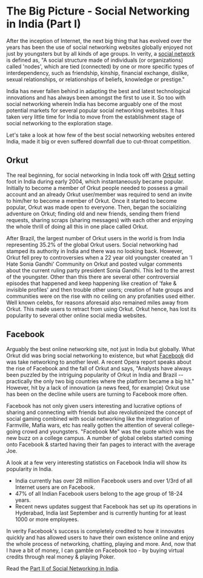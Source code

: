 # The Big Picture - Social Networking in India (Part I)

After the inception of Internet, the next big thing that has evolved over the years has been the use of social networking websites globally enjoyed not just by youngsters but by all kinds of age groups.  In verity, a <a href="http://en.wikipedia.org/wiki/Social_network">social network</a> is defined as, "A social structure made of individuals (or organizations) called 'nodes', which are tied (connected) by one or more specific types of interdependency, such as friendship, kinship, financial exchange, dislike, sexual relationships, or relationships of beliefs, knowledge or prestige."

India has never fallen behind in adapting the best and latest technological innovations and has always been amongst the first to use it. So too with social networking wherein India has become arguably one of the most potential markets for several popular social networking websites. It has taken very little time for India to move from the establishment stage of social networking to the exploration stage.

Let's take a look at how few of the best social networking websites entered India, made it big or even suffered downfall due to cut-throat competition.

## Orkut

The real beginning, for social networking in India took off with <a href="http://www.orkut.com/">Orkut</a> setting foot in India during early 2004, which instantaneously became popular. Initially to become a member of Orkut people needed to possess a gmail account and an already Orkut user/member was required to send an invite to him/her to become a member of Orkut. Once it started to become popular, Orkut was made open to everyone. Then, began the socializing adventure on Orkut; finding old and new friends, sending them friend requests, sharing scraps (sharing messages) with each other and enjoying the whole thrill of doing all this in one place called Orkut. 

After Brazil, the largest number of Orkut users in the world is from India representing 35.2% of the global Orkut users. Social networking had stamped its authority in India and there was no looking back. However, Orkut fell prey to controversies when a 22 year old youngster created an 'I Hate Sonia Gandhi' Community on Orkut and posted vulgar comments about the current ruling party president Sonia Gandhi. This led to the arrest of the youngster. Other than this there are several other controversial episodes that happened and keep happening like creation of 'fake & invisible profiles' and then trouble other users; creation of hate groups and communities were on the rise with no ceiling on any profanities used either. Well known celebs, for reasons aforesaid also remained miles away from Orkut. This made users to retract from using Orkut. Orkut hence, has lost its popularity to several other online social media websites. 

## Facebook

Arguably the best online networking site, not just in India but globally. What Orkut did was bring social networking to existence, but what <a href="http://www.facebook.com/">Facebook</a> did was take networking to another level. A recent Opera report speaks about the rise of Facebook and the fall of Orkut and says, "Analysts have always been puzzled by the intriguing popularity of Orkut in India and Brazil -- practically the only two big countries where the platform became a big hit." However, hit by a lack of innovation (a news feed, for example) Orkut use has been on the decline while users are turning to Facebook more often.

Facebook has not only given users interesting and lucrative options of sharing and connecting with friends but also revolutionized the concept of social gaming combined with social networking like the integration of Farmville, Mafia wars, etc has really gotten the attention of several college-going crowd and youngsters. "Facebook Me" was the quote which was the new buzz on a college campus. A number of global celebs started coming onto Facebook & started having their fan pages to interact with the average Joe. 

A look at a few very interesting statistics on Facebook India will show its popularity in India.

- India currently has over 28 million Facebook users and over 1/3rd of all Internet users are on Facebook.
- 47% of all Indian Facebook users belong to the age group of 18-24 years.
- Recent news updates suggest that Facebook has set up its operations in Hyderabad, India last September and is currently hunting for at least 1000 or more employees. 

In verity Facebook's success is completely credited to how it innovates quickly and has allowed users to have their own existence online and enjoy the whole process of networking, chatting, playing and more. And, now that I have a bit of money, I can gamble on Facebook too - by buying virtual credits through real money & playing Poker. 

Read the <a href="/2011/the-big-picture-social-networking-in-india-part-ii/">Part II of Social Networking in India</a>.
